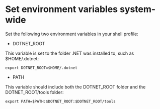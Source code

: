 # Set environment variables system-wide

Set the following two environment variables in your shell profile:

* DOTNET_ROOT

This variable is set to the folder .NET was installed to, such as $HOME/.dotnet:

```SH
export DOTNET_ROOT=$HOME/.dotnet
```

* PATH

This variable should include both the DOTNET_ROOT folder and the DOTNET_ROOT/tools folder:

```SH
export PATH=$PATH:$DOTNET_ROOT:$DOTNET_ROOT/tools
```
